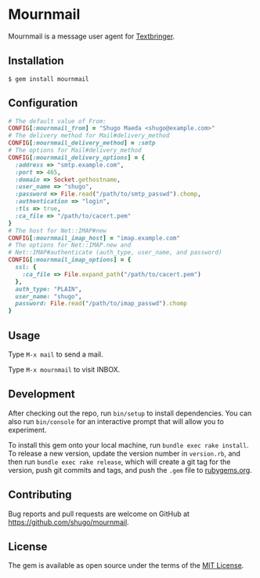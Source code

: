 # Mournmail

Mournmail is a message user agent for
[Textbringer](https://github.com/shugo/textbringer).

## Installation

    $ gem install mournmail

## Configuration

```ruby
# The default value of From:
CONFIG[:mournmail_from] = "Shugo Maeda <shugo@example.com>"
# The delivery method for Mail#delivery_method
CONFIG[:mournmail_delivery_method] = :smtp
# The options for Mail#delivery_method
CONFIG[:mournmail_delivery_options] = {
  :address => "smtp.example.com",
  :port => 465,
  :domain => Socket.gethostname,
  :user_name => "shugo",
  :password => File.read("/path/to/smtp_passwd").chomp,
  :authentication => "login",
  :tls => true,
  :ca_file => "/path/to/cacert.pem"
}
# The host for Net::IMAP#new
CONFIG[:mournmail_imap_host] = "imap.example.com"
# The options for Net::IMAP.new and
# Net::IMAP#authenticate (auth_type, user_name, and password)
CONFIG[:mournmail_imap_options] = {
  ssl: {
    :ca_file => File.expand_path("/path/to/cacert.pem")
  },
  auth_type: "PLAIN",
  user_name: "shugo",
  password: File.read("/path/to/imap_passwd").chomp
}
```

## Usage

Type `M-x mail` to send a mail.

Type `M-x mournmail` to visit INBOX.

## Development

After checking out the repo, run `bin/setup` to install dependencies. You can also run `bin/console` for an interactive prompt that will allow you to experiment.

To install this gem onto your local machine, run `bundle exec rake install`. To release a new version, update the version number in `version.rb`, and then run `bundle exec rake release`, which will create a git tag for the version, push git commits and tags, and push the `.gem` file to [rubygems.org](https://rubygems.org).

## Contributing

Bug reports and pull requests are welcome on GitHub at https://github.com/shugo/mournmail.


## License

The gem is available as open source under the terms of the [MIT License](http://opensource.org/licenses/MIT).

